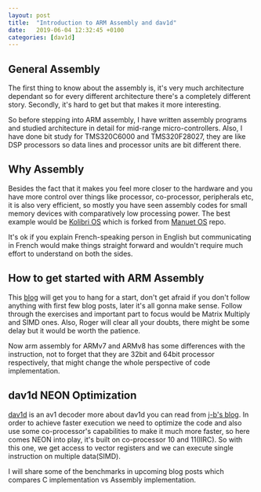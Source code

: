 ```yaml
---
layout: post
title:  "Introduction to ARM Assembly and dav1d"
date:   2019-06-04 12:32:45 +0100
categories: [dav1d]
---
```


## General Assembly
The first thing to know about the assembly is, it's very much architecture dependant so for every different architecture there's a completely different story. Secondly, it's hard to get but that makes it more interesting. 

So before stepping into ARM assembly, I have written assembly programs and studied architecture in detail for mid-range micro-controllers. Also, I have done bit study for TMS320C6000 and TMS320F28027, they are like DSP processors so data lines and processor units are bit different there. 

## Why Assembly

Besides the fact that it makes you feel more closer to the hardware and you have more control over things like processor, co-processor, peripherals etc, it is also very efficient, so mostly you have seen assembly codes for small memory devices with comparatively low processing power. The best example would be [Kolibri OS](https://kolibrios.org/en/) which is forked from [Manuet OS](http://menuetos.net/) repo. 

It's ok if you explain French-speaking person in English but communicating in French would make things straight forward and wouldn't require much effort to understand on both the sides.

## How to get started with ARM Assembly

This [blog](https://thinkingeek.com/arm-assembler-raspberry-pi/) will get you to hang for a start, don't get afraid if you don't follow anything with first few blog posts, later it's all gonna make sense. Follow through the exercises and important part to focus would be Matrix Multiply and SIMD ones. Also, Roger will clear all your doubts, there might be some delay but it would be worth the patience.

Now arm assembly for ARMv7 and ARMv8 has some differences with the instruction, not to forget that they are 32bit and 64bit processor respectively, that might change the whole perspective of code implementation.

## dav1d NEON Optimization

[dav1d](https://code.videolan.org/videolan/dav1d) is an av1 decoder more about dav1d you can read from [j-b's blog](http://www.jbkempf.com/blog/post/2018/Introducing-dav1d). In order to achieve faster execution we need to optimize the code and also use some co-processor's capabilities to make it much more faster, so here comes NEON into play, it's built on co-processor 10 and 11(IIRC). So with this one, we get access to vector registers and we can execute single instruction on multiple data(SIMD).

I will share some of the benchmarks in upcoming blog posts which compares C implementation vs Assembly implementation.